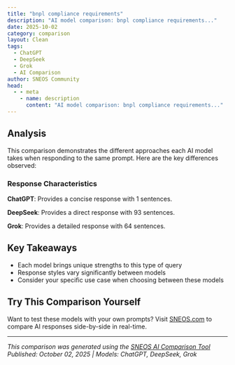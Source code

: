 ```yaml
---
title: "bnpl compliance requirements"
description: "AI model comparison: bnpl compliance requirements..."
date: 2025-10-02
category: comparison
layout: Clean
tags:
  - ChatGPT
  - DeepSeek
  - Grok
  - AI Comparison
author: SNEOS Community
head:
  - - meta
    - name: description
      content: "AI model comparison: bnpl compliance requirements..."
---
```


<ChatComparison
  title="bnpl compliance requirements"
  prompt="bnpl compliance requirements"
  :responses='{
    "ChatGPT": "Error calling OpenAI API.",
    "DeepSeek": "Of course. This is a complex and rapidly evolving area. Here is a comprehensive breakdown of BNPL compliance requirements, structured by key regulatory domains.\n\n### Executive Summary\n\nBNPL providers operate in a regulatory grey area that is quickly being clarified by lawmakers and regulators worldwide. While traditional credit laws often didn\u0027t capture BNPL\u0027s specific model, the industry is now facing significant compliance obligations related to **lending, consumer protection, anti-money laundering, and data privacy**.\n\n---\n\n### 1. Core Lending and Credit Compliance\n\nThis is the primary area of regulatory focus, as BNPL is fundamentally a form of credit.\n\n| Requirement | Traditional Credit Context | BNPL Application \u0026 Challenges |\n| :--- | :--- | :--- |\n| **Credit Licensing** | Most jurisdictions require lenders to be licensed. | BNPL providers must obtain the appropriate lending, loan servicing, or sales finance company licenses in each state or country they operate (e.g., California Finance Lenders Law, state banking licenses). |\n| **Truth in Lending / Disclosure** | Laws like the U.S. **Truth in Lending Act (TILA)** mandate clear disclosure of APR, fees, and payment schedule. | **The central debate:** Most BNPL \u0022pay in 4\u0022 plans have 0% interest, so they have often been exempt from TILA. However, regulators are pushing for TILA-like disclosures anyway. The CFPB has explicitly stated that BNPL is a form of credit and should provide clear, standard disclosures. |\n| **Fair Lending \u0026 Anti-Discrimination** | Laws like the U.S. **Equal Credit Opportunity Act (ECOA)** prohibit discrimination based on race, gender, etc. | BNPL providers must ensure their underwriting algorithms and models do not have a disparate impact on protected classes. This can be challenging with complex, non-traditional data. |\n| **Credit Bureaus \u0026 Reporting** | Lenders typically report payment history to credit bureaus. | Historically, most BNPL providers did **not** report on-time payments to major credit bureaus, but **did** report delinquencies to collections agencies. This is changing. **Requirement:** Ensure reporting practices are fair, accurate, and compliant with the **Fair Credit Reporting Act (FCRA)**. Many are now starting to report positive payment history. |\n| **Ability-to-Repay (ATR) \u0026 Underwriting** | Credit card issuers must consider a consumer\u0027s ability to repay. | BNPL underwriting is often very light, using soft credit checks. Regulators are concerned this leads to overextension. Emerging requirements are to implement robust, data-driven ATR assessments that are documented and non-discriminatory. |\n| **Fee Limitations (Usury Laws)** | States have caps on interest rates and fees. | Since most BNPL is 0% interest, they often avoid usury caps. However, **late fees** are a major focus. These must be reasonable, clearly disclosed, and compliant with state laws governing fee amounts. |\n\n---\n\n### 2. Consumer Protection \u0026 Unfair Practices\n\nRegulators are focused on how BNPL products are marketed and managed to prevent consumer harm.\n\n*   **Clear and Fair Advertising:** Marketing must not be deceptive. Phrases like \u0022interest-free\u0022 must be accurate, and the risks (like late fees) must be as prominent as the benefits.\n*   **Dispute Resolution \u0026 Error Handling:** BNPL providers must have clear, accessible, and timely processes for customers to dispute unauthorized transactions or billing errors, similar to the process for credit cards under **Regulation Z**.\n*   **Refunds and Merchant Disputes:** The provider\u0027s policies on refunds must be clear. If a consumer returns a product, the BNPL provider must process the refund promptly and accurately. Their liability model with merchants must be clear.\n*   **Prohibition of Unfair, Deceptive, or Abusive Acts or Practices (UDAAP):** This is a broad but powerful CFPB standard. Any practice that misleads consumers, takes unreasonable advantage of them, or causes unavoidable harm could be a UDAAP violation.\n\n---\n\n### 3. Anti-Money Laundering (AML) \u0026 Counter-Terrorist Financing (CTF)\n\nBNPL platforms can be exploited for financial crime.\n\n*   **Customer Identification Program (CIP):** While light-touch, providers must have procedures to verify the identity of their customers to a reasonable degree.\n*   **Transaction Monitoring:** Systems must be in place to detect suspicious patterns, such as rapid, high-value transactions that could indicate money muling or laundering.\n*   **Sanctions Screening:** Customers and transactions must be screened against government sanctions lists (e.g., OFAC in the U.S.).\n*   **Suspicious Activity Reporting (SAR):** If suspicious activity is detected, providers are obligated to file a SAR with the relevant financial intelligence unit (e.g., FinCEN in the U.S.).\n\n---\n\n### 4. Data Privacy \u0026 Security\n\nBNPL providers collect vast amounts of consumer and transaction data.\n\n*   **Data Protection Laws:** Must comply with regulations like the **California Consumer Privacy Act (CCPA)**, **General Data Protection Regulation (GDPR)** in Europe, and others. This includes rules on data collection consent, purpose limitation, and consumer rights to access or delete their data.\n*   **Financial Data Security:** Must implement robust safeguards to protect consumer data as defined by rules like the **Gramm-Leach-Bliley Act (GLBA) Safeguards Rule** in the U.S.\n*   **Ethical Use of Data:** The use of alternative data for underwriting must be fair, transparent, and not violate privacy expectations.\n\n---\n\n### 5. Key Regulatory Bodies \u0026 Geographic Variations\n\n*   **United States:**\n    *   **Consumer Financial Protection Bureau (CFPB):** The primary federal regulator. They have issued orders, conducted studies, and are explicitly bringing BNPL under a supervisory umbrella, expecting compliance with TILA/Reg Z, ECOA, and UDAAP.\n    *   **State Attorneys General \u0026 State Regulators:** Very active in enforcing state lending, licensing, and consumer protection laws.\n    *   **Federal Trade Commission (FTC):** Enforces laws against deceptive advertising and unfair business practices.\n\n*   **United Kingdom:**\n    *   **Financial Conduct Authority (FCA):** Has taken a strong stance. BNPL is now set to be brought under FCA regulation, requiring affordability checks, pre-contractual disclosures, and adherence to FCA consumer credit rules. The FCA has already enforced rules on BNPL advertising.\n\n*   **European Union:**\n    *   **Consumer Credit Directive (CCD):** The revised CCD will explicitly include BNPL products, requiring standardized credit information, a right of withdrawal, and strict advertising rules.\n\n*   **Australia:**\n    *   **Australian Securities \u0026 Investments Commission (ASIC):** Has been very proactive. BNPL providers must hold an Australian Credit License if they provide products that fall under the National Credit Act, and they must comply with design and distribution obligations (DDO) and target market determinations.\n\n---\n\n### Best Practices for BNPL Compliance\n\n1.  **Proactive Engagement with Regulators:** Don\u0027t wait for enforcement. Engage with the CFPB, FCA, and other relevant bodies.\n2.  **\u0022TILA-by-Choice\u0022 Disclosures:** Even if not strictly required, provide clear, standardized disclosures like the Schumer Box used for credit cards (loan amount, fees, schedule, APR if applicable).\n3.  **Invest in Robust Compliance Tech:** Implement systems for AML monitoring, fair lending analysis, data security, and credit reporting.\n4.  **Enhance Underwriting Models:** Move beyond simple checks to more sophisticated ATR assessments that are fair, transparent, and documented.\n5.  **Standardize Dispute \u0026 Refund Processes:** Create clear, consumer-friendly processes that align with best practices in the credit card industry.\n6.  **Comprehensive Employee Training:** Ensure all staff, especially those in marketing and customer service, understand the compliance landscape.\n\n**Disclaimer:** This is a general guide and not legal advice. The regulatory environment for BNPL is changing rapidly. Providers must consult with qualified legal counsel to understand the specific requirements for their business model and jurisdictions of operation.",
    "Grok": "Buy Now, Pay Later (BNPL) services are becoming increasingly popular as alternative payment solutions, allowing consumers to make purchases and pay for them in installments over time. However, as BNPL services have grown, so have regulatory and compliance requirements to ensure consumer protection, transparency, and fair practices. Below is an overview of typical BNPL compliance requirements, which may vary depending on the country or region:\n\n### 1. **Consumer Protection Laws**\n   - **Transparency in Terms and Conditions**: BNPL providers must clearly disclose terms, including interest rates (if applicable), fees, repayment schedules, and penalties for late payments. Hidden fees or unclear terms can lead to regulatory penalties.\n   - **Fair Lending Practices**: BNPL services must comply with anti-discrimination laws and ensure fair access to credit, avoiding predatory lending practices.\n   - **Cooling-Off Periods**: Some jurisdictions require BNPL providers to offer a cooling-off period during which consumers can cancel the agreement without penalty.\n\n### 2. **Credit Licensing and Regulation**\n   - In many regions, BNPL providers may need to obtain a license to operate as a credit provider. For instance:\n     - In the **UK**, BNPL is regulated by the Financial Conduct Authority (FCA) under consumer credit laws for certain agreements.\n     - In the **US**, BNPL providers may need to comply with state-level licensing requirements for lending.\n     - In **Australia**, BNPL providers like Afterpay are subject to the National Credit Code under the Australian Securities and Investments Commission (ASIC).\n   - Some jurisdictions classify BNPL as a form of credit, even if no interest is charged, requiring adherence to credit regulations.\n\n### 3. **Anti-Money Laundering (AML) and Know Your Customer (KYC)**\n   - BNPL providers must implement robust AML and KYC processes to prevent fraud, money laundering, and terrorist financing. This includes:\n     - Verifying customer identities.\n     - Monitoring transactions for suspicious activity.\n     - Reporting suspicious transactions to relevant authorities.\n   - Compliance with laws like the **Bank Secrecy Act (BSA)** in the US or the **EU\u2019s AML Directives** may be required.\n\n### 4. **Data Protection and Privacy**\n   - BNPL providers handle sensitive personal and financial data, so they must comply with data protection laws such as:\n     - **General Data Protection Regulation (GDPR)** in the EU.\n     - **California Consumer Privacy Act (CCPA)** in the US.\n     - **Personal Information Protection and Electronic Documents Act (PIPEDA)** in Canada.\n   - They must ensure secure storage of data, obtain explicit consent for data sharing, and provide customers with access to their data.\n\n### 5. **Credit Reporting and Affordability Checks**\n   - Some regions require BNPL providers to report customer payment histories to credit bureaus, impacting credit scores.\n   - Affordability assessments may be mandated to ensure consumers can repay without financial distress. For example, the UK\u2019s FCA has proposed stricter rules requiring affordability checks for BNPL users.\n\n### 6. **Advertising and Marketing Standards**\n   - BNPL providers must adhere to advertising regulations to avoid misleading claims. For example:\n     - Advertisements must not imply that BNPL is \u0022free money\u0022 or encourage reckless spending.\n     - Clear warnings about the risks of missed payments or over-indebtedness may be required.\n\n### 7. **Dispute Resolution and Complaints Handling**\n   - BNPL providers must have mechanisms in place for resolving disputes and handling customer complaints. This may include:\n     - Providing access to ombudsman services or independent dispute resolution bodies.\n     - Complying with regulatory timelines for responding to complaints.\n\n### 8. **Jurisdictional Variations**\n   Compliance requirements vary widely by region:\n   - **United States**: BNPL is largely unregulated at the federal level, but providers must comply with state lending laws, the Truth in Lending Act (TILA), and Consumer Financial Protection Bureau (CFPB) guidelines. The CFPB has been increasing scrutiny on BNPL providers.\n   - **European Union**: BNPL may fall under the EU Consumer Credit Directive, requiring transparency and consumer protections.\n   - **Australia**: BNPL providers must comply with ASIC guidelines, including responsible lending obligations under the National Consumer Credit Protection Act (NCCPA).\n   - **India**: BNPL services are subject to Reserve Bank of India (RBI) guidelines on digital lending and data protection under the Digital Personal Data Protection Act (DPDPA).\n\n### 9. **Merchant Compliance**\n   - BNPL providers often partner with merchants, requiring merchants to comply with terms of service and ensure proper disclosure of BNPL options at checkout.\n   - Merchants may also need to adhere to payment processing regulations, such as PCI DSS (Payment Card Industry Data Security Standard).\n\n### 10. **Emerging Regulations**\n   - As BNPL grows, many governments are introducing or considering new regulations. For example:\n     - The **UK** is planning to bring BNPL under FCA regulation with stricter rules on affordability and consumer protection.\n     - The **US CFPB** issued a report in 2022 highlighting risks like over-indebtedness and is exploring regulatory frameworks for BNPL.\n     - The **EU** is reviewing BNPL under the revised Consumer Credit Directive to address risks of over-indebtedness.\n\n### Steps for BNPL Providers to Ensure Compliance:\n1. **Stay Updated on Regulations**: Monitor changes in local and international laws affecting BNPL operations.\n2. **Implement Robust Systems**: Use technology for KYC, AML, and data protection compliance.\n3. **Engage Legal Experts**: Consult with legal and compliance professionals familiar with financial regulations in relevant jurisdictions.\n4. **Educate Consumers**: Provide clear, accessible information about terms, fees, and risks.\n5. **Audit and Monitor**: Regularly audit operations to ensure adherence to laws and address gaps.\n\n### Conclusion\nCompliance for BNPL providers is a complex and evolving field, as regulators worldwide adapt to the growth of this payment model. Providers must balance innovation with adherence to consumer protection, privacy, and financial regulations to avoid penalties and maintain trust. If you\u2019re operating or planning to launch a BNPL service, it\u2019s critical to consult with local legal and regulatory experts to ensure full compliance with applicable laws. If you have a specific region or concern in mind, feel free to provide more details for tailored guidance!"
  }'
  published-date="10:55"
/>

## Analysis

This comparison demonstrates the different approaches each AI model takes when responding to the same prompt. Here are the key differences observed:

### Response Characteristics

**ChatGPT**: Provides a concise response with 1 sentences. 

**DeepSeek**: Provides a direct response with 93 sentences. 

**Grok**: Provides a detailed response with 64 sentences. 

## Key Takeaways

- Each model brings unique strengths to this type of query
- Response styles vary significantly between models
- Consider your specific use case when choosing between these models

## Try This Comparison Yourself

Want to test these models with your own prompts? Visit [SNEOS.com](https://sneos.com) to compare AI responses side-by-side in real-time.

---

*This comparison was generated using the [SNEOS AI Comparison Tool](https://sneos.com)*
*Published: October 02, 2025 | Models: ChatGPT, DeepSeek, Grok*
